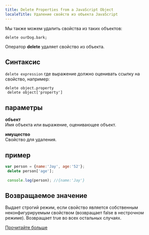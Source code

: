 ```yaml
---
title: Delete Properties from a JavaScript Object
localeTitle: Удаление свойств из объекта JavaScript
---
```

Мы также можем удалить свойства из таких объектов:
```
delete ourDog.bark; 
```

Оператор **delete** удаляет свойство из объекта.

## Синтаксис

`delete expression` где выражение должно оценивать ссылку на свойство, например:
```
delete object.property 
 delete object['property'] 
```

## параметры

**объект**  
Имя объекта или выражение, оценивающее объект.

**имущество**  
Свойство для удаления.

## пример

```js
var person = {name:'Jay', age:'52'}; 
 delete person['age']; 
 
 console.log(person); //{name:'Jay'} 
```

## Возвращаемое значение

Выдает строгий режим, если свойство является собственным неконфигурируемым свойством (возвращает false в нестрочном режиме). Возвращает true во всех остальных случаях.

[Прочитайте больше](https://developer.mozilla.org/en-US/docs/Web/JavaScript/Reference/Operators/delete)